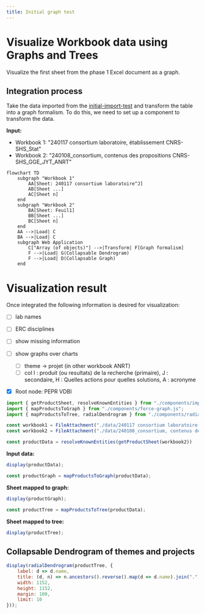 ```yaml
---
title: Initial graph test
---
```


# Visualize Workbook data using Graphs and Trees

Visualize the first sheet from the phase 1 Excel document as a graph.

## Integration process

Take the data imported from the [initial-import-test](./initial-import-test) and transform the table into a graph formalism.
To do this, we need to set up a component to transform the data.

**Input:**
- Workbook 1: "240117 consortium laboratoire, établissement CNRS-SHS_Stat"
- Workbook 2: "240108_consortium, contenus des propositions CNRS-SHS_GGE_JYT_ANRT"

```mermaid
flowchart TD
    subgraph "Workbook 1"
        AA[Sheet: 240117 consortium laboratoire^J]
        AB[Sheet ...]
        AC[Sheet n]
    end
    subgraph "Workbook 2"
        BA[Sheet: Feuil1]
        BB[Sheet ...]
        BC[Sheet n]
    end
    AA -->|Load| C
    BA -->|Load| C
    subgraph Web Application
        C["Array (of objects)"] -->|Transform| F[Graph formalism]
        F -->|Load| G(Collapsable Dendrogram)
        F -->|Load| D(Collapsable Graph)
    end
```

# Visualization result

Once integrated the following information is desired for visualization:
- [ ] lab names
- [ ] ERC disciplines
- [ ] show missing information
- [ ] show graphs over charts
  - [ ] theme -> projet (in other workbook ANRT)
  - [ ] col I : produit (ou resultats) de la recherche (primaire), J : secondaire, H : Quelles actions pour quelles solutions, A : acronyme
- [x] Root node: PEPR VDBI


```js
import { getProductSheet, resolveKnownEntities } from "./components/import-products.js";
import { mapProductsToGraph } from "./components/force-graph.js";
import { mapProductsToTree, radialDendrogram } from "./components/radial-dendrogramv2.js";
```

```js
const workbook1 = FileAttachment("./data/240117 consortium laboratoire, établissement CNRS-SHS_Stat.xlsx").xlsx();
const workbook2 = FileAttachment("./data/240108_consortium, contenus des propositions CNRS-SHS_GGE_JYT_ANRT.xlsx").xlsx();
```

```js
const productData = resolveKnownEntities(getProductSheet(workbook2))
```

**Input data:**
```js
display(productData);
```

```js
const productGraph = mapProductsToGraph(productData);
```

**Sheet mapped to graph:**
```js
display(productGraph);
```

```js
const productTree = mapProductsToTree(productData);
```

**Sheet mapped to tree:**
```js
display(productTree);
```

## Collapsable Dendrogram of themes and projects

```js
display(radialDendrogram(productTree, {
    label: d => d.name,
    title: (d, n) => n.ancestors().reverse().map(d => d.name).join("."), // hover text
    width: 1152,
    height: 1152,
    margin: 100,
    limit: 10
}));
```